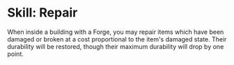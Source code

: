 # Skill: Repair

When inside a building with a Forge, you may repair items which have been damaged or broken at a cost proportional to the item's damaged state. Their durability will be restored, though their maximum durability will drop by one point.
